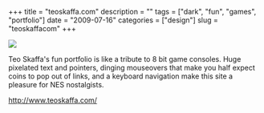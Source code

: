 +++
title = "teoskaffa.com"
description = ""
tags = ["dark", "fun", "games", "portfolio"]
date = "2009-07-16"
categories = ["design"]
slug = "teoskaffacom"
+++


 

  <div id="screens-thumbs" class="clearfix">
    <div class="txt-center" id="design-submission"><a href="http://www.teoskaffa.com/"><img id='bluga-thumbnail-1829' class='bluga-thumbnail large' src='/media/bluga/
wt4a5f3c76e4d42.jpg'/></a></div>  
  </div>   
<p>Teo Skaffa's fun portfolio is like a tribute to 8 bit game consoles. Huge pixelated text and pointers, dinging mouseovers that  make you half expect coins to pop out of links, and a keyboard navigation make this site a pleasure for NES nostalgists.</p>
<p><a href="http://www.teoskaffa.com/">http://www.teoskaffa.com/</a></p>




